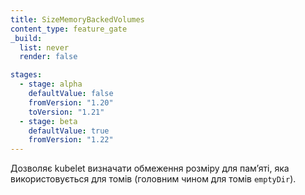```yaml
---
title: SizeMemoryBackedVolumes
content_type: feature_gate
_build:
  list: never
  render: false

stages:
  - stage: alpha 
    defaultValue: false
    fromVersion: "1.20"
    toVersion: "1.21"
  - stage: beta
    defaultValue: true
    fromVersion: "1.22"
---
```

Дозволяє kubelet визначати обмеження розміру для памʼяті, яка використовується для томів (головним чином для томів `emptyDir`).
